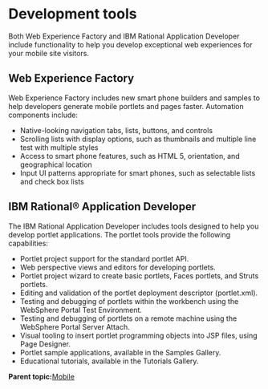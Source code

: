 # Development tools

Both Web Experience Factory and IBM Rational Application Developer include functionality to help you develop exceptional web experiences for your mobile site visitors.

## Web Experience Factory

Web Experience Factory includes new smart phone builders and samples to help developers generate mobile portlets and pages faster. Automation components include:

-   Native-looking navigation tabs, lists, buttons, and controls
-   Scrolling lists with display options, such as thumbnails and multiple line test with multiple styles
-   Access to smart phone features, such as HTML 5, orientation, and geographical location
-   Input UI patterns appropriate for smart phones, such as selectable lists and check box lists

## IBM Rational® Application Developer

The IBM Rational Application Developer includes tools designed to help you develop portlet applications. The portlet tools provide the following capabilities:

-   Portlet project support for the standard portlet API.
-   Web perspective views and editors for developing portlets.
-   Portlet project wizard to create basic portlets, Faces portlets, and Struts portlets.
-   Editing and validation of the portlet deployment descriptor \(portlet.xml\).
-   Testing and debugging of portlets within the workbench using the WebSphere Portal Test Environment.
-   Testing and debugging of portlets on a remote machine using the WebSphere Portal Server Attach.
-   Visual tooling to insert portlet programming objects into JSP files, using Page Designer.
-   Portlet sample applications, available in the Samples Gallery.
-   Educational tutorials, available in the Tutorials Gallery.

**Parent topic:**[Mobile](../overview/mobile.md)

